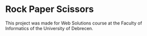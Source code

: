 # Rock Paper Scissors

This project was made for Web Solutions course at the Faculty of Informatics of the University of Debrecen.
